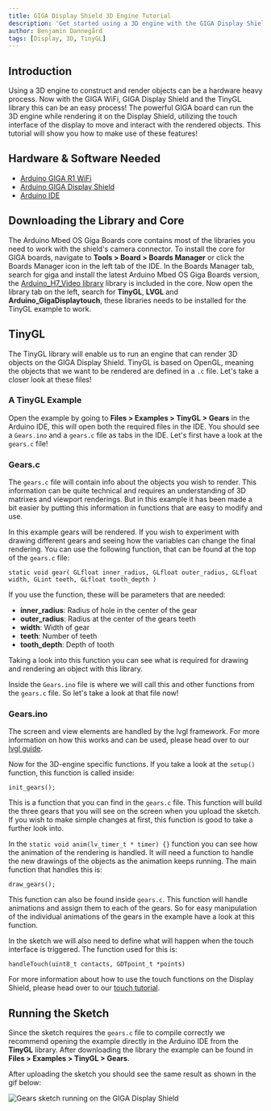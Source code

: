 ```yaml
---
title: GIGA Display Shield 3D Engine Tutorial 
description: 'Get started using a 3D engine with the GIGA Display Shield'
author: Benjamin Dannegård
tags: [Display, 3D, TinyGL]
---
```


## Introduction

Using a 3D engine to construct and render objects can be a hardware heavy process. Now with the GIGA WiFi, GIGA Display Shield and the TinyGL library this can be an easy process! The powerful GIGA board can run the 3D engine while rendering it on the Display Shield, utilizing the touch interface of the display to move and interact with the rendered objects. This tutorial will show you how to make use of these features!

## Hardware & Software Needed

- [Arduino GIGA R1 WiFi](https://store.arduino.cc/products/giga-r1-wifi)
- [Arduino GIGA Display Shield](https://store.arduino.cc/products/giga-display-shield)
- [Arduino IDE](https://www.arduino.cc/en/software)

## Downloading the Library and Core

The Arduino Mbed OS Giga Boards core contains most of the libraries you need to work with the shield's camera connector. To install the core for GIGA boards, navigate to **Tools > Board > Boards Manager** or click the Boards Manager icon in the left tab of the IDE. In the Boards Manager tab, search for giga and install the latest Arduino Mbed OS Giga Boards version, the [Arduino_H7_Video library](https://github.com/arduino/ArduinoCore-mbed/tree/main/libraries/Arduino_H7_Video) library is included in the core. Now open the library tab on the left, search for **TinyGL**, **LVGL** and **Arduino_GigaDisplaytouch**, these libraries needs to be installed for the TinyGL example to work.

## TinyGL

The TinyGL library will enable us to run an engine that can render 3D objects on the GIGA Display Shield. TinyGL is based on OpenGL, meaning the objects that we want to be rendered are defined in a `.c` file. Let's take a closer look at these files!

### A TinyGL Example

Open the example by going to **Files > Examples > TinyGL > Gears** in the Arduino IDE, this will open both the required files in the IDE. You should see a `Gears.ino` and a `gears.c` file as tabs in the IDE. Let's first have a look at the `gears.c` file!

### Gears.c

The `gears.c` file will contain info about the objects you wish to render. This information can be quite technical and requires an understanding of 3D matrixes and viewport renderings. But in this example it has been made a bit easier by putting this information in functions that are easy to modify and use.

In this example gears will be rendered. If you wish to experiment with drawing different gears and seeing how the variables can change the final rendering. You can use the following function, that can be found at the top of the `gears.c` file:

```arduino
static void gear( GLfloat inner_radius, GLfloat outer_radius, GLfloat width, GLint teeth, GLfloat tooth_depth )
```

If you use the function, these will be parameters that are needed:

- **inner_radius**: Radius of hole in the center of the gear
- **outer_radius**: Radius at the center of the gears teeth
- **width**: Width of gear
- **teeth**: Number of teeth
- **tooth_depth**: Depth of tooth

Taking a look into this function you can see what is required for drawing and rendering an object with this library.

Inside the `Gears.ino` file is where we will call this and other functions from the `gears.c` file. So let's take a look at that file now!

### Gears.ino

The screen and view elements are handled by the lvgl framework. For more information on how this works and can be used, please head over to our [lvgl guide](/tutorials/giga-display-shield/lvgl-guide).

Now for the 3D-engine specific functions. If you take a look at the `setup()` function, this function is called inside:

```arduino
init_gears();
```

This is a function that you can find in the `gears.c` file. This function will build the three gears that you will see on the screen when you upload the sketch. If you wish to make simple changes at first, this function is good to take a further look into.

In the `static void anim(lv_timer_t * timer) {}` function you can see how the animation of the rendering is handled. It will need a function to handle the new drawings of the objects as the animation keeps running. The main function that handles this is:

```arduino
draw_gears();
```

This function can also be found inside `gears.c`. This function will handle animations and assign them to each of the gears. So for easy manipulation of the individual animations of the gears in the example have a look at this function.

In the sketch we will also need to define what will happen when the touch interface is triggered. The function used for this is:

```arduino
handleTouch(uint8_t contacts, GDTpoint_t *points)
```

For more information about how to use the touch functions on the Display Shield, please head over to our [touch tutorial](/tutorials/giga-display-shield/basic-touch).

## Running the Sketch

Since the sketch requires the `gears.c` file to compile correctly we recommend opening the example directly in the Arduino IDE from the **TinyGL** library. After downloading the library the example can be found in **Files > Examples > TinyGL > Gears**.

After uploading the sketch you should see the same result as shown in the gif below:

![Gears sketch running on the GIGA Display Shield](assets/tinygl-example.gif)
